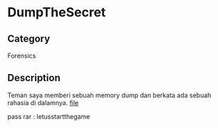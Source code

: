 # DumpTheSecret

## Category
Forensics

## Description
Teman saya memberi sebuah memory dump dan berkata ada sebuah rahasia di dalamnya. [file](https://drive.google.com/file/d/1YSmW_WQMl_jFbGpZ6_nLQ-Mks3PynGod/view?usp=drive_link)
 
pass rar : letusstartthegame


